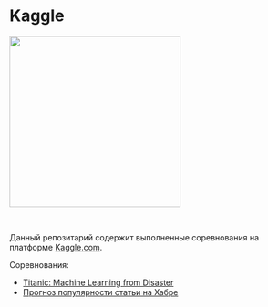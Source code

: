 # Kaggle
<p>
  <a href="https://kaggle.com">
    <img height="300" src="https://3.bp.blogspot.com/-nQG9uvrX7l8/W1lQiBHkGTI/AAAAAAAAGn8/umDgQ0XuGwEhPuyBRl1GRB5HpOEOD5ghQCLcBGAs/s640/kaggle.jpg">
  </a>
</p>
<br>

Данный репозитарий содержит выполненные соревнования на платформе [Kaggle.com](https://kaggle.com).

Соревнования:
* [Titanic: Machine Learning from Disaster](Titanic)
* [Прогноз популярности статьи на Хабре](Habr)
